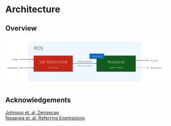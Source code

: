 # Architecture

## Overview

![](../data/soft_arch.png)


## Acknowledgements

[Johnson et. al, Densecap](https://github.com/jcjohnson/densecap)  
[Nagaraja et. al, Referring Expressions](https://github.com/varun-nagaraja/referring-expressions)
